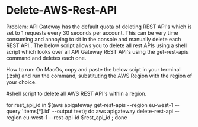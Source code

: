 # Delete-AWS-Rest-API
Problem: API Gateway has the default quota of deleting REST API's which is set to 1 requests every 30 seconds per account. This can be very time consuming and annoying to sit in the console and manually delete each REST API.. The below script allows you to delete all rest APIs using a shell script which looks over all API Gateway REST API's using the get-rest-apis command and deletes each one.

How to run: On MacOs, copy and paste the below scipt in your terminal (.zsh) and run the command, substituting the AWS Region with the region of your choice. 

#shell script to delete all AWS REST API's within a region.

for rest_api_id in $(aws apigateway get-rest-apis --region eu-west-1 --query 'items[*].id' --output text); do aws apigateway delete-rest-api --region eu-west-1 --rest-api-id $rest_api_id ; done
